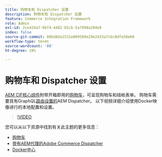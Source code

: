```yaml
---
title: 购物车和 Dispatcher 设置
description: 购物车和 Dispatcher 设置
feature: Commerce Integration Framework
role: Admin
exl-id: 2ce424a7-6bf4-4482-b5cb-5a7998a294e9
index: false
source-git-commit: 80bd8da1531e009509e29e2433a7cbc8dfe58e60
workflow-type: tm+mt
source-wordcount: '88'
ht-degree: 18%

---
```



# 购物车和 Dispatcher 设置

[AEM CIF核心组件](https://github.com/adobe/aem-core-cif-components)附带开箱即用的[购物车](https://github.com/adobe/aem-core-cif-components/tree/master/ui.apps/src/main/content/jcr_root/apps/core/cif/components/commerce/minicart/v1/minicart)，可呈现购物车和结帐表单。 购物车需要具有GraphQL[路由设置的](https://github.com/adobe/aem-core-cif-components/blob/master/dispatcher)AEM Dispatcher。 以下视频详细介绍使用Docker映像进行的本地配置和设置。

>[!VIDEO](https://video.tv.adobe.com/v/32905/?quality=12&captions=chi_hans)

您可以从以下资源中找到有关此主题的更多信息：

- [购物车](https://github.com/adobe/aem-core-cif-components/tree/master/ui.apps/src/main/content/jcr_root/apps/core/cif/components/commerce/minicart/v1/minicart)
- [带有AEM代理的Adobe Commerce Dispatcher](https://github.com/adobe/aem-core-cif-components/tree/master/dispatcher)
- [Docker中心](https://hub.docker.com/)
